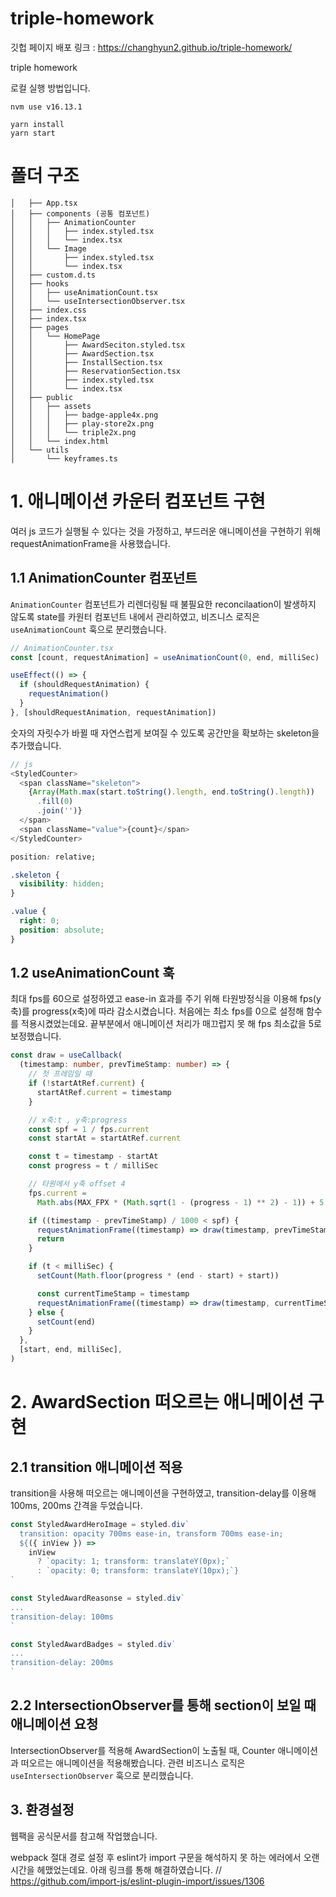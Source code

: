 # triple-homework

깃헙 페이지 배포 링크 : https://changhyun2.github.io/triple-homework/

triple homework

로컬 실행 방법입니다.

```
nvm use v16.13.1

yarn install
yarn start
```

# 폴더 구조

```
│   ├── App.tsx
│   ├── components (공통 컴포넌트)
│   │   ├── AnimationCounter
│   │   │   ├── index.styled.tsx
│   │   │   └── index.tsx
│   │   └── Image
│   │       ├── index.styled.tsx
│   │       └── index.tsx
│   ├── custom.d.ts
│   ├── hooks
│   │   ├── useAnimationCount.tsx
│   │   └── useIntersectionObserver.tsx
│   ├── index.css
│   ├── index.tsx
│   ├── pages
│   │   └── HomePage
│   │       ├── AwardSeciton.styled.tsx
│   │       ├── AwardSection.tsx
│   │       ├── InstallSection.tsx
│   │       ├── ReservationSection.tsx
│   │       ├── index.styled.tsx
│   │       └── index.tsx
│   ├── public
│   │   ├── assets
│   │   │   ├── badge-apple4x.png
│   │   │   ├── play-store2x.png
│   │   │   └── triple2x.png
│   │   └── index.html
│   └── utils
│       └── keyframes.ts
```

# 1. 애니메이션 카운터 컴포넌트 구현

여러 js 코드가 실행될 수 있다는 것을 가정하고, 부드러운 애니메이션을 구현하기 위해 requestAnimationFrame을 사용했습니다.

## 1.1 AnimationCounter 컴포넌트

`AnimationCounter` 컴포넌트가 리렌더링될 때 불필요한 reconcilaation이 발생하지 않도록 state를 카원터 컴포넌트 내에서 관리하였고, 비즈니스 로직은 `useAnimationCount` 훅으로 분리했습니다.

```ts
// AnimationCounter.tsx
const [count, requestAnimation] = useAnimationCount(0, end, milliSec)

useEffect(() => {
  if (shouldRequestAnimation) {
    requestAnimation()
  }
}, [shouldRequestAnimation, requestAnimation])
```

숫자의 자릿수가 바뀔 때 자연스럽게 보여질 수 있도록 공간만을 확보하는 skeleton을 추가했습니다.

```js
// js
<StyledCounter>
  <span className="skeleton">
    {Array(Math.max(start.toString().length, end.toString().length))
      .fill(0)
      .join('')}
  </span>
  <span className="value">{count}</span>
</StyledCounter>
```

```css
position: relative;

.skeleton {
  visibility: hidden;
}

.value {
  right: 0;
  position: absolute;
}
```

## 1.2 useAnimationCount 훅

최대 fps를 60으로 설정하였고 ease-in 효과를 주기 위해 타원방정식을 이용해 fps(y축)를 progress(x축)에 따라 감소시켰습니다.
처음에는 최소 fps를 0으로 설정해 함수를 적용시켰었는데요. 끝부분에서 애니메이션 처리가 매끄럽지 못 해 fps 최소값을 5로 보정했습니다.

```ts
const draw = useCallback(
  (timestamp: number, prevTimeStamp: number) => {
    // 첫 프레임일 때
    if (!startAtRef.current) {
      startAtRef.current = timestamp
    }

    // x축:t , y축:progress
    const spf = 1 / fps.current
    const startAt = startAtRef.current

    const t = timestamp - startAt
    const progress = t / milliSec

    // 타원에서 y축 offset 4
    fps.current =
      Math.abs(MAX_FPX * (Math.sqrt(1 - (progress - 1) ** 2) - 1)) + 5

    if ((timestamp - prevTimeStamp) / 1000 < spf) {
      requestAnimationFrame((timestamp) => draw(timestamp, prevTimeStamp))
      return
    }

    if (t < milliSec) {
      setCount(Math.floor(progress * (end - start) + start))

      const currentTimeStamp = timestamp
      requestAnimationFrame((timestamp) => draw(timestamp, currentTimeStamp))
    } else {
      setCount(end)
    }
  },
  [start, end, milliSec],
)
```

# 2. AwardSection 떠오르는 애니메이션 구현

## 2.1 transition 애니메이션 적용

transition을 사용해 떠오르는 애니메이션을 구현하였고, transition-delay를 이용해 100ms, 200ms 간격을 두었습니다.

```js
const StyledAwardHeroImage = styled.div`
  transition: opacity 700ms ease-in, transform 700ms ease-in;
  ${({ inView }) =>
    inView
      ? `opacity: 1; transform: translateY(0px);`
      : `opacity: 0; transform: translateY(10px);`}
`

const StyledAwardReasonse = styled.div`
...
transition-delay: 100ms
`

const StyledAwardBadges = styled.div`
...
transition-delay: 200ms
`
```

## 2.2 IntersectionObserver를 통해 section이 보일 때 애니메이션 요청

IntersectionObserver를 적용해 AwardSection이 노출될 때, Counter 애니메이션과 떠오르는 애니메이션을 적용해봤습니다.
관련 비즈니스 로직은 `useIntersectionObserver` 훅으로 분리했습니다.

## 3. 환경설정

웹팩을 공식문서를 참고해 작업했습니다.

webpack 절대 경로 설정 후 eslint가 import 구문을 해석하지 못 하는 에러에서 오랜 시간을 헤맸었는데요. 아래 링크를 통해 해결하였습니다.
// https://github.com/import-js/eslint-plugin-import/issues/1306
